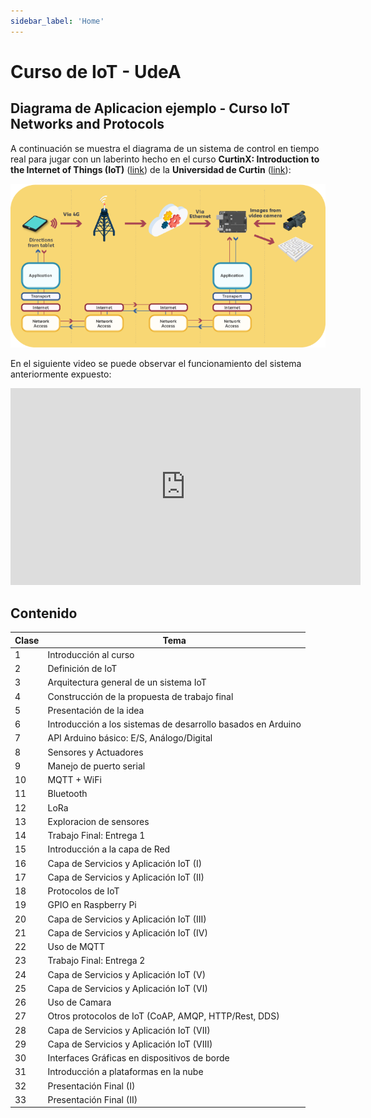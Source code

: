 ```yaml
---
sidebar_label: 'Home'
---
```


# Curso de IoT - UdeA

## Diagrama de Aplicacion ejemplo - Curso IoT Networks and Protocols

A continuación se muestra el diagrama de un sistema de control en tiempo real para jugar con un laberinto hecho en el curso **CurtinX: Introduction to the Internet of Things (IoT)** ([link](https://www.edx.org/learn/iot-internet-of-things/curtin-university-introduction-to-the-internet-of-things-iot)) de la **Universidad de Curtin** ([link](https://www.curtin.edu.au/)):

![img alt](/img/IoT-example.png)

En el siguiente video se puede observar el funcionamiento del sistema anteriormente expuesto:

<iframe width="560" height="315" src="https://www.youtube.com/embed/ErS2W58StIs?si=a5B0oVeiGXwS7KaK" title="YouTube video player" frameborder="0" allow="accelerometer; autoplay; clipboard-write; encrypted-media; gyroscope; picture-in-picture; web-share" allowfullscreen></iframe>


## Contenido

|Clase|Tema|
|---|---|
|1|Introducción al curso|
|2|Definición de IoT|
|3|Arquitectura general de un sistema IoT |
|4|Construcción de la propuesta de trabajo final|
|5|Presentación de la idea|
|6|Introducción a los sistemas de desarrollo basados en Arduino|
|7|API Arduino básico: E/S, Análogo/Digital|
|8|Sensores y Actuadores|
|9|Manejo de puerto serial|
|10|MQTT + WiFi|
|11|Bluetooth|
|12|LoRa|
|13|Exploracion de sensores |
|14|Trabajo Final: Entrega 1|
|15|Introducción a la capa de Red|
|16|Capa de Servicios y Aplicación IoT (I)|
|17|Capa de Servicios y Aplicación IoT (II)|
|18|Protocolos de IoT|
|19|GPIO en Raspberry Pi|
|20|Capa de Servicios y Aplicación IoT (III)|
|21|Capa de Servicios y Aplicación IoT (IV)|
|22|Uso de MQTT|
|23|Trabajo Final: Entrega 2|
|24|Capa de Servicios y Aplicación IoT (V)|
|25|Capa de Servicios y Aplicación IoT (VI)|
|26|Uso de Camara|
|27|Otros protocolos de IoT (CoAP, AMQP, HTTP/Rest, DDS)|
|28|Capa de Servicios y Aplicación IoT (VII)|
|29|Capa de Servicios y Aplicación IoT (VIII)|
|30|Interfaces Gráficas en dispositivos de borde|
|31|Introducción a plataformas en la nube|
|32|Presentación Final (I)|
|33|Presentación Final (II)|


